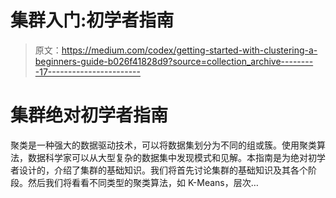 # 集群入门:初学者指南

> 原文：<https://medium.com/codex/getting-started-with-clustering-a-beginners-guide-b026f41828d9?source=collection_archive---------17----------------------->

# 集群绝对初学者指南

聚类是一种强大的数据驱动技术，可以将数据集划分为不同的组或簇。使用聚类算法，数据科学家可以从大型复杂的数据集中发现模式和见解。本指南是为绝对初学者设计的，介绍了集群的基础知识。我们将首先讨论集群的基础知识及其各个阶段。然后我们将看看不同类型的聚类算法，如 K-Means，层次…